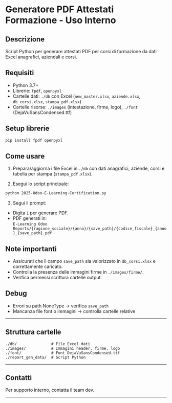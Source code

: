 # Generatore PDF Attestati Formazione - Uso Interno

## Descrizione
Script Python per generare attestati PDF per corsi di formazione da dati Excel anagrafici, aziendali e corsi.

## Requisiti
- Python 3.7+
- Librerie: `fpdf`, `openpyxl`
- Cartelle dati: `./db` con Excel (`new_master.xlsx`, `aziende.xlsx`, `db_corsi.xlsx`, `stampa_pdf.xlsx`)
- Cartelle risorse: `./images` (intestazione, firme, logo), `./font` (DejaVuSansCondensed.ttf)

## Setup librerie
```bash
pip install fpdf openpyxl
```

## Come usare

1. Prepara/aggiorna i file Excel in `./db` con dati anagrafici, aziende, corsi e tabella per stampa (`stampa_pdf.xlsx`).

2. Esegui lo script principale:
```bash
python 2025-Odoo-E-Learning-Certification.py
```

3. Segui il prompt:
- Digita `1` per generare PDF.
- PDF generati in:  
`E-Learning Odoo Reports/{ragione_sociale}/{anno}/{save_path}/{codice_fiscale}_{anno}_{save_path}.pdf`

## Note importanti
- Assicurati che il campo `save_path` sia valorizzato in `db_corsi.xlsx` e correttamente caricato.
- Controlla la presenza delle immagini firme in `./images/firme/`.
- Verifica permessi scrittura cartelle output.

## Debug
- Errori su path NoneType -> verifica `save_path`
- Mancanza file font o immagini -> controlla cartelle relative

---

## Struttura cartelle

```
./db/               # File Excel dati
./images/           # Immagini header, firme, logo
./font/             # Font DejaVuSansCondensed.ttf
./report_gen_data/  # Script Python
```

---

## Contatti
Per supporto interno, contatta il team dev.

---
